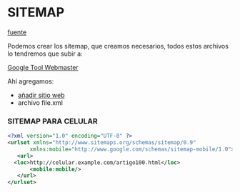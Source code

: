  # SITEMAP
 [fuente](https://searchenginewatch.com/sew/how-to/2048706/the-site-map-gateway-optimization)

 Podemos crear los sitemap, que creamos necesarios, todos estos archivos lo tendremos que subir a: 

 [Google Tool Webmaster](https://www.google.com/webmasters/tools)

 Ahí agregamos:
 
 * [añadir sitio web](https://ragose.com/todo-sobre-las-herramientas-para-webmaster-de-google/)
 * archivo file.xml

 

 ### SITEMAP PARA CELULAR

 ``` xml
 <?xml version="1.0" encoding="UTF-8" ?>
 <urlset xmlns="http://www.sitemaps.org/schemas/sitemap/0.9"
        xmlns:mobile="http://www.google.com/schemas/sitemap-mobile/1.0">
    <url>
   <loc>http://celular.example.com/artigo100.html</loc>
        <mobile:mobile/>
    </url>
</urlset>
 ```